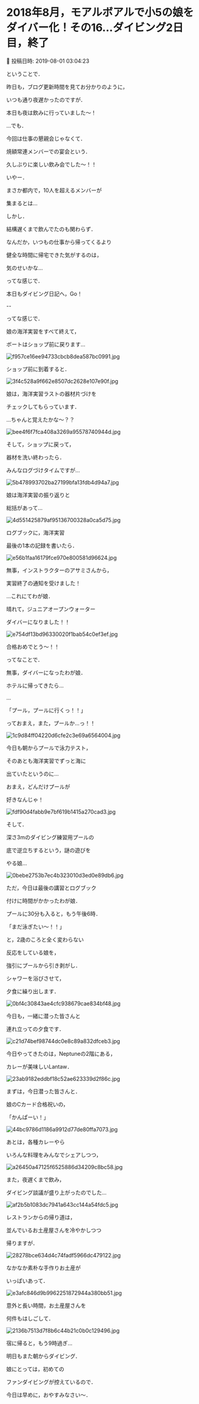 # 2018年8月，モアルボアルで小5の娘をダイバー化！その16…ダイビング2日目，終了

📅 投稿日時: 2019-08-01 03:04:23

ということで．


昨日も，ブログ更新時間を見てお分かりのように，


いつも通り夜遅かったのですが．


本日も夜は飲みに行っていました～！





…でも．


今回は仕事の懇親会じゃなくて．


焼額常連メンバーでの宴会という．


久しぶりに楽しい飲み会でした～！！





いやー．


まさか都内で，10人を超えるメンバーが


集まるとは…





しかし．


結構遅くまで飲んでたのも関わらず．


なんだか，いつもの仕事から帰ってくるより


健全な時間に帰宅できた気がするのは，


気のせいかな…





ってな感じで．


本日もダイビング日記へ，Go！


--


ってな感じで．


娘の海洋実習をすべて終えて，


ボートはショップ前に戻ります…




![f957ce16ee94733cbcb8dea587bc0991.jpg](images/f957ce16ee94733cbcb8dea587bc0991.jpg)




ショップ前に到着すると．




![3f4c528a9f662e8507dc2628e107e90f.jpg](images/3f4c528a9f662e8507dc2628e107e90f.jpg)




娘は，海洋実習ラストの器材片づけを


チェックしてもらっています．


…ちゃんと覚えたかな～？？




![bee4f6f7fca408a3269a95578740944d.jpg](images/bee4f6f7fca408a3269a95578740944d.jpg)




そして，ショップに戻って，


器材を洗い終わったら．


みんなログづけタイムですが…




![5b478993702ba27199bfa13fdb4d94a7.jpg](images/5b478993702ba27199bfa13fdb4d94a7.jpg)




娘は海洋実習の振り返りと


総括があって…




![4d551425879af95136700328a0ca5d75.jpg](images/4d551425879af95136700328a0ca5d75.jpg)




ログブックに，海洋実習


最後の1本の記録を書いたら．




![e56b1faa16179fce970e800581d96624.jpg](images/e56b1faa16179fce970e800581d96624.jpg)




無事，インストラクターのアサミさんから，


実習終了の通知を受けました！





…これにてわが娘．


晴れて，ジュニアオープンウォーター


ダイバーになりました！！




![e754df13bd96330020f1bab54c0ef3ef.jpg](images/e754df13bd96330020f1bab54c0ef3ef.jpg)




合格おめでとう～！！





ってなことで．


無事，ダイバーになったわが娘．


ホテルに帰ってきたら…


…


「プール，プールに行くっ！！」


っておまえ，また，プールか…っ！！




![1c9d84ff04220d6cfe2c3e69a6564004.jpg](images/1c9d84ff04220d6cfe2c3e69a6564004.jpg)







今日も朝からプールで泳力テスト，


そのあとも海洋実習でずっと海に


出ていたというのに…


おまえ，どんだけプールが


好きなんじゃ！




![fdf90d4fabb9e7bf619b1415a270cad3.jpg](images/fdf90d4fabb9e7bf619b1415a270cad3.jpg)




そして．


深さ3mのダイビング練習用プールの


底で逆立ちするという，謎の遊びを


やる娘…




![0bebe2753b7ec4b323010d3ed0e89db6.jpg](images/0bebe2753b7ec4b323010d3ed0e89db6.jpg)




ただ，今日は最後の講習とログブック


付けに時間がかかったわが娘．


プールに30分も入ると，もう午後6時．





「まだ泳ぎたい～！！」


と，2歳のころと全く変わらない


反応をしている娘を，


強引にプールから引き剥がし．


シャワーを浴びさせて，


夕食に繰り出します．




![0bf4c30843ae4cfc938679cae834bf48.jpg](images/0bf4c30843ae4cfc938679cae834bf48.jpg)




今日も，一緒に潜った皆さんと


連れ立っての夕食です．




![c21d74bef98744dc0e8c89a832dfceb3.jpg](images/c21d74bef98744dc0e8c89a832dfceb3.jpg)




今日やってきたのは，Neptuneの2階にある，


カレーが美味しいLantaw．




![23ab9182eddbf18c52ae623339d2f86c.jpg](images/23ab9182eddbf18c52ae623339d2f86c.jpg)







まずは，今日潜った皆さんと．


娘のCカード合格祝いの，


「かんぱーい！」




![44bc9786d1186a9912d77de80ffa7073.jpg](images/44bc9786d1186a9912d77de80ffa7073.jpg)




あとは，各種カレーやら


いろんな料理をみんなでシェアしつつ，




![a26450a47125f6525886d34209c8bc58.jpg](images/a26450a47125f6525886d34209c8bc58.jpg)




また，夜遅くまで飲み，


ダイビング談議が盛り上がったのでした…




![af2b5b1083dc7941a643cc144a54fdc5.jpg](images/af2b5b1083dc7941a643cc144a54fdc5.jpg)







レストランからの帰り道は，


並んでいるお土産屋さんを冷やかしつつ


帰りますが．




![28278bce634d4c74fadf5966dc479122.jpg](images/28278bce634d4c74fadf5966dc479122.jpg)




なかなか素朴な手作りお土産が


いっぱいあって．




![e3afc846d9b9962251872944a380bb51.jpg](images/e3afc846d9b9962251872944a380bb51.jpg)




意外と長い時間，お土産屋さんを


何件もはしごして．




![2136b7513d7f8b6c44b21c0b0c129496.jpg](images/2136b7513d7f8b6c44b21c0b0c129496.jpg)




宿に帰ると，もう9時過ぎ…





明日もまた朝からダイビング．


娘にとっては，初めての


ファンダイビングが控えているので．


今日は早めに，おやすみなさい～．

